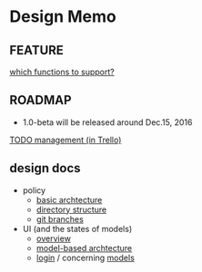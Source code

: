 # Design Memo

## FEATURE

[which functions to support?](feature.md)

## ROADMAP

* 1.0-beta will be released around Dec.15, 2016

[TODO management (in Trello)](https://trello.com/b/t2rHUDpE/rocket-chat-android)

## design docs

* policy
    * [basic archtecture](design_archtecture.md)
    * [directory structure](design_directory_structure.md)
    * [git branches](git_branch_policy.md)
* UI (and the states of models)
    * [overview](ui_overview.md)
    * [model-based archtecture](model_based_archtecture.md)
    * [login](ui_login.md) / concerning [models](model_login.md)
